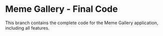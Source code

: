# Meme Gallery - Final Code

This branch contains the complete code for the Meme Gallery application, including all features.